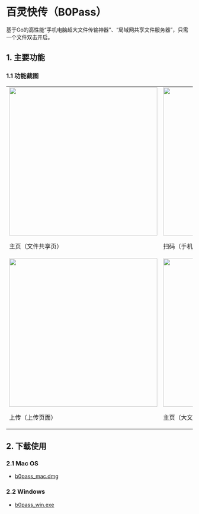 # 百灵快传（B0Pass）

基于Go的高性能“手机电脑超大文件传输神器”、“局域网共享文件服务器”，只需一个文件双击开启。

## 1. 主要功能
### 1.1 功能截图

<table>
<tr>
<td>
    <img src="https://raw.githubusercontent.com/bitepeng/b0pass/master/docs/images/s1.jpg" height=400/>
    <p>主页（文件共享页）</p>
</td>
<td>
    <img src="https://raw.githubusercontent.com/bitepeng/b0pass/master/docs/images/s2.jpg" height=400/>
    <p>扫码（手机扫码）或获取链接地址</p>
</td>
<td>
    <img src="https://raw.githubusercontent.com/bitepeng/b0pass/master/docs/images/s4.jpg" height=400/>
    <p>上传（可以选超大文件）</p>
</td>
</tr>
<tr>
<td>
    <img src="https://raw.githubusercontent.com/bitepeng/b0pass/master/docs/images/s5.jpg" height=400/>
    <p>上传（上传页面）</p>
</td>
<td>
    <img src="https://raw.githubusercontent.com/bitepeng/b0pass/master/docs/images/s6.jpg" height=400/>
    <p>主页（大文件上传成功）可点击在线浏览或下载</p>
</td>
<td>
    <img src="https://raw.githubusercontent.com/bitepeng/b0pass/master/docs/images/s15.jpg" height=400/>
    <p>主页（管理文件）可点击删除</p>
</td>
</tr>
</table>


## 2. 下载使用
### 2.1 Mac OS
- [b0pass_mac.dmg](https://github.com/bitepeng/b0pass/blob/master/docs/release/v0.1/b0pass_mac.dmg)

### 2.2 Windows
- [b0pass_win.exe](https://github.com/bitepeng/b0pass/blob/master/docs/release/v0.1/b0pass_wn32.exe)
